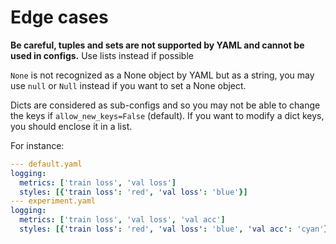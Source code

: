 # Edge cases

**Be careful, tuples and sets are not supported by YAML and cannot be used in configs.**
Use lists instead if possible

`None` is not recognized as a None object by YAML but as a string, you may use `null`
or `Null` instead if you want to
set a None object.

Dicts are considered as sub-configs and so you may not be able to change the keys if
`allow_new_keys=False` (default). If you want to modify a dict keys, you should
enclose it in a list.

For instance:

```yaml
--- default.yaml
logging:
  metrics: ['train loss', 'val loss']
  styles: [{'train loss': 'red', 'val loss': 'blue'}]
--- experiment.yaml
logging:
  metrics: ['train loss', 'val loss', 'val acc']
  styles: [{'train loss': 'red', 'val loss': 'blue', 'val acc': 'cyan'}]
```
